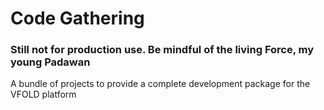 Code Gathering
=============

### Still not for production use.  Be mindful of the living Force, my young Padawan

A bundle of projects to provide a complete development package for the VFOLD platform
